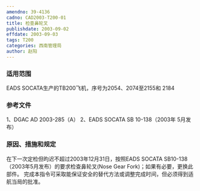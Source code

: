 ```yaml
---
amendno: 39-4136
cadno: CAD2003-T200-01
title: 检查鼻轮叉
publishdate: 2003-09-02
effdate: 2003-09-03
tags: T200
categories: 西南管理局
author: 赵阳
---
```


### 适用范围 
EADS SOCATA生产的TB200飞机，序号为2054、2074至2155和 2184

### 参考文件
1、DGAC AD 2003-285（A） 
2、EADS SOCATA SB 10-138（2003年 5月发布）

### 原因、措施和规定 
在下一次定检但昀迟不超过2003年12月31日，按照EADS SOCATA SB10-138（2003年5月发布）的要求检查鼻轮叉(Nose Gear Fork)；如果有必要，更换此部件。 
完成本指令可采取能保证安全的替代方法或调整完成时间，但必须得到适航当局的批准。
